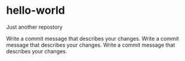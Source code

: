 # hello-world
Just another repostory

Write a commit message that describes your changes.
Write a commit message that describes your changes.
Write a commit message that describes your changes.
